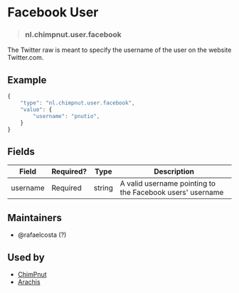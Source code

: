 <!-- give your raw a title -->
# Facebook User

<!-- specify the "type" for your raw -->
> ### nl.chimpnut.user.facebook

<!-- provide a description of what your raw represents -->
The Twitter raw is meant to specify the username of the user on the website Twitter.com.

<!-- provide at least one example of what your raw might look like in the wild -->
## Example

~~~ js
{
    "type": "nl.chimpnut.user.facebook",
    "value": {
        "username": "pnutio",
    }
}
~~~

<!-- provide a complete description of the fields in the "value" object for your raw -->
## Fields

| Field         | Required? | Type   | Description                                                 |
| -----         | --------- | ----   | -----------                                                 |
| username      | Required  | string | A valid username pointing to the Facebook users' username    |

<!-- provide a way to contact you -->
## Maintainers
* @rafaelcosta (?)

<!-- provide references to compatible apps / service -->
## Used by
* [ChimPnut](https://itunes.apple.com/us/app/chimpnut-microblog-pm-chat/id1198300163?mt=8)
* [Arachis](https://itunes.apple.com/br/app/arachis/id1200781062?mt=8)
